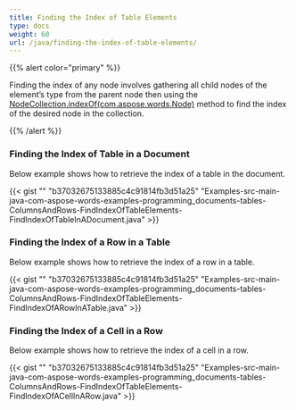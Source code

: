 ```yaml
---
title: Finding the Index of Table Elements
type: docs
weight: 60
url: /java/finding-the-index-of-table-elements/
---
```


{{% alert color="primary" %}} 

Finding the index of any node involves gathering all child nodes of the element’s type from the parent node then using the [NodeCollection.indexOf(com.aspose.words.Node)](http://www.aspose.com/api/java/words/com.aspose.words/classes/nodecollection/methods/indexOf\(com.aspose.words.Node\)/) method to find the index of the desired node in the collection.

{{% /alert %}} 
### **Finding the Index of Table in a Document**
Below example shows how to retrieve the index of a table in the document.

{{< gist "" "b37032675133885c4c91814fb3d51a25" "Examples-src-main-java-com-aspose-words-examples-programming_documents-tables-ColumnsAndRows-FindIndexOfTableElements-FindIndexOfTableInADocument.java" >}}
### **Finding the Index of a Row in a Table**
Below example shows how to retrieve the index of a row in a table.

{{< gist "" "b37032675133885c4c91814fb3d51a25" "Examples-src-main-java-com-aspose-words-examples-programming_documents-tables-ColumnsAndRows-FindIndexOfTableElements-FindIndexOfARowInATable.java" >}}
### **Finding the Index of a Cell in a Row**
Below example shows how to retrieve the index of a cell in a row.

{{< gist "" "b37032675133885c4c91814fb3d51a25" "Examples-src-main-java-com-aspose-words-examples-programming_documents-tables-ColumnsAndRows-FindIndexOfTableElements-FindIndexOfACellInARow.java" >}}
